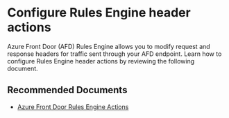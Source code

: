 <properties
  pagetitle="Configure Rules Engine header actions&#xD;"
  description="Configure Rules Engine header actions"
  service="microsoft.afd"
  resource="afd"
  ms.author="magattus,qixwang"
  selfhelptype="Generic"
  supporttopicids="32788042"
  resourcetags=""
  productpesids="17042"
  cloudenvironments="public,fairfax,usnat,ussec"
  articleid="829280fc-4ec0-4808-8e6c-845101affbc9"
  ownershipid="CloudNet_Azurefrontdoor" />
# Configure Rules Engine header actions

Azure Front Door (AFD) Rules Engine allows you to modify request and response headers for traffic sent through your AFD endpoint. Learn how to configure Rules Engine header actions by reviewing the following document.

## **Recommended Documents**

* [Azure Front Door Rules Engine Actions](https://docs.microsoft.com/azure/frontdoor/standard-premium/concept-rule-set-actions)